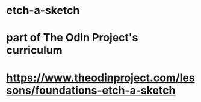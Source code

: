 # etch-a-sketch
# part of The Odin Project's curriculum
# https://www.theodinproject.com/lessons/foundations-etch-a-sketch
